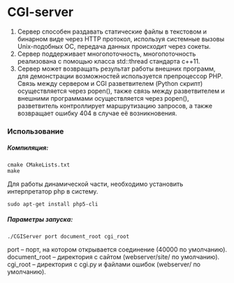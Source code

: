 # CGI-server

1. Сервер способен раздавать статические файлы в текстовом и бинарном виде через HTTP протокол, используя системные вызовы Unix-подобных ОС, передача данных происходит через сокеты.
2. Сервер поддерживает многопоточность, многопоточность реализована с помощью класса std::thread стандарта c++11.
3. Сервер может возвращать результат работы внешних программ, для демонстрации возможностей используется препроцессор PHP. Связь между сервером и CGI разветвителем (Python скрипт) осуществляется через popen(), также связь между разветвителем и внешними программами осуществляется через popen(), разветвитель контроллирует маршрутизацию запросов, а также возвращает ошибку 404 в случае её возникновения.

### Использование

##### Компиляция:
```
cmake CMakeLists.txt
make
```
Для работы динамической части, необходимо установить интерпретатор php в систему.
```
sudo apt-get install php5-cli
```

##### Параметры запуска:
```
./CGIServer port document_root cgi_root
```
port – порт, на котором открывается соединение (40000 по умолчанию).
document_root – директория с сайтом (webserver/site/ по умолчанию).
cgi_root – директория с cgi.py и файлами ошибок (webserver/ по умолчанию).

